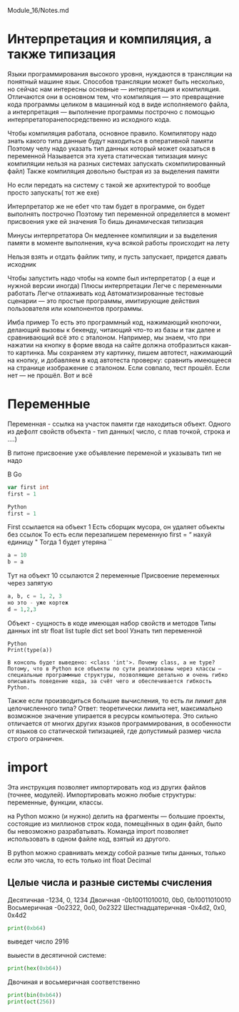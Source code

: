 Module_16/Notes.md

# Интерпретация и компиляция, а также типизация

Языки программирования высокого уровня, нуждаются в трансляции на понятный машине язык. Способов трансляции может быть несколько, но сейчас нам интересны основные — интерпретация и компиляция. Отличаются они в основном тем, что компиляция — это превращение кода программы целиком в машинный код в виде исполняемого файла, а интерпретация — выполнение программы построчно с помощью интерпретаторанепосредственно из исходного кода.


Чтобы компиляция работала, основное правило. Компилятору надо знать какого типа данные будут находиться в оперативной памяти
Поэтому челу надо указать тип данных который может оказаться в переменной 
Называется эта хуета статическая типизация 
 минус компиляции нельзя на разных системах запускать скомпилированный файл) 
Также компиляция довольно быстрая из за выделения памяти

Но если передать на систему с такой же архитектурой то вообще просто запускать( тот же exe)

Интерпретатор же не ебет что там будет в программе, он будет выполнять построчно 
Поэтому тип переменной определяется в момент присвоения уже ей значения 
То бишь динамическая типизация 

Минусы интерпретатора 
Он медленнее компиляции и за выделения памяти в моменте выполнения, куча всякой работы происходит на лету

Нельзя взять и отдать файлик типу, и пусть запускает, придется давать исходник

Чтобы запустить надо чтобы на компе был интерпретатор ( а еще и нужной версии иногда)
Плюсы интерпретации
Легче с переменными работать 
Легче отлаживать код
Автоматизированные тестовые сценарии — это простые программы, имитирующие действия пользователя или компонентов программы.

Имба пример
То есть это программный код, нажимающий кнопочки, делающий вызовы к бекенду, читающий что-то из базы и так далее и сравнивающий всё это с эталоном. Например, мы знаем, что при нажатии на кнопку в форме ввода на сайте должна отобразиться какая-то картинка. Мы сохраняем эту картинку, пишем автотест, нажимающий на кнопку, и добавляем в код автотеста проверку: сравнить имеющееся на странице изображение с эталоном. Если совпало, тест прошёл. Если нет — не прошёл. Вот и всё

# Переменные

Переменная - ссылка на участок памяти где находиться объект. Одного из дефолт свойств объекта - тип данных( число, с плав точкой, строка и ….) 

В питоне присвоение уже объявление  переменой и указывать тип не надо 

В Go
``` Go
var first int
first = 1

Python
first = 1

```
First ссылается на объект 1 
Есть сборщик мусора, он удаляет объекты без ссылок 
То есть если перезапишем переменную first = “ нахуй единицу " Тогда 1 будет утеряна ``

``` Python 
a = 10
b = a
```
Тут на объект 10 ссылаются 2 переменные
Присвоение переменных через запятую 
```Python
a, b, c = 1, 2, 3
но это - уже кортеж 
d = 1,2,3
```
Объект - сущность в коде имеющая набор  свойств и методов 
Типы данных 
int str float list tuple dict set bool
Узнать тип переменной 
```
Python
Print(type(a))

В консоль будет выведено: <class 'int'>. Почему class, а не type? Потому, что в Python все объекты по сути реализованы через классы — специальные программные структуры, позволяющие детально и очень гибко описывать поведение кода, за счёт чего и обеспечивается гибкость Python.
```
Также если производиться большие вычисления, то есть ли лимит для целочисленного типа? Ответ: теоретически лимита нет, максимально возможное значение упирается в ресурсы компьютера. Это сильно отличается от многих других языков программирования, в особенности от языков со статической типизацией, где допустимый размер числа строго ограничен.

# import
Эта инструкция позволяет импортировать код из других файлов (точнее, модулей). Импортировать можно любые структуры: переменные, функции, классы.

на Python можно (и нужно) делить на фрагменты — большие проекты, состоящие из миллионов строк кода, помещённых в один файл, было бы невозможно разрабатывать. Команда import позволяет использовать в одном файле код, взятый из другого.

В python можно сравнивать между собой разные типы данных, только если это числа, то есть только int float Decimal

## Целые числа и разные системы счисления
Десятичная 	-1234, 0, 1234
Двоичная 	-0b10011010010, 0b0, 0b10011010010
Восьмеричная 	-0o2322, 0o0, 0o2322
Шестнадцатеричная 	-0x4d2, 0x0, 0x4d2 
``` Python
print(0xb64)
```
выведет число 2916

выыести в десятичной системе:
``` Python
print(hex(0xb64))
```
Двочиная и восьмеричная соответственно
``` Python
print(bin(0xb64))
print(oct(256))
```